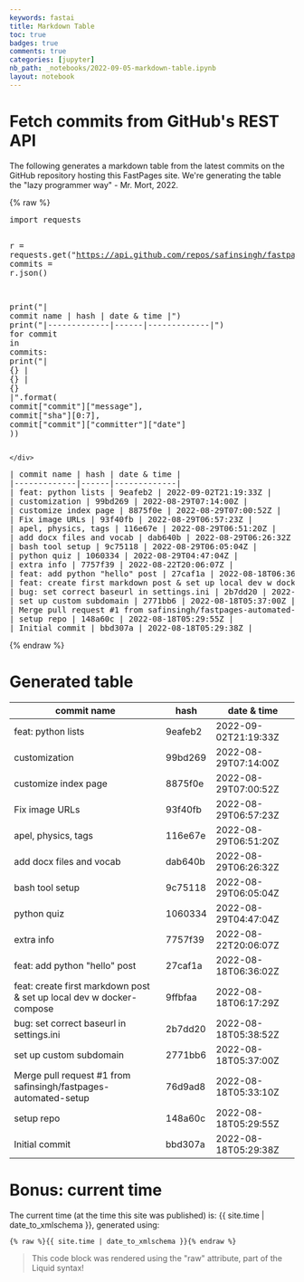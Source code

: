 ```yaml
---
keywords: fastai
title: Markdown Table
toc: true
badges: true
comments: true
categories: [jupyter]
nb_path: _notebooks/2022-09-05-markdown-table.ipynb
layout: notebook
---
```


<!--
#################################################
### THIS FILE WAS AUTOGENERATED! DO NOT EDIT! ###
#################################################
# file to edit: _notebooks/2022-09-05-markdown-table.ipynb
-->

<div class="container" id="notebook-container">
        
<div class="cell border-box-sizing text_cell rendered"><div class="inner_cell">
<div class="text_cell_render border-box-sizing rendered_html">
<h1 id="Fetch-commits-from-GitHub's-REST-API">Fetch commits from GitHub's REST API<a class="anchor-link" href="#Fetch-commits-from-GitHub's-REST-API"> </a></h1><p>The following generates a markdown table from the latest commits on the GitHub repository hosting this FastPages site. We're generating the table the "lazy programmer way" - Mr. Mort, 2022.</p>

</div>
</div>
</div>
    {% raw %}
    
<div class="cell border-box-sizing code_cell rendered">
<div class="input">

<div class="inner_cell">
    <div class="input_area">
<div class=" highlight hl-ipython3"><pre><span></span><span class="kn">import</span> <span class="nn">requests</span>

<span class="n">r</span> <span class="o">=</span> <span class="n">requests</span><span class="o">.</span><span class="n">get</span><span class="p">(</span><span class="s2">&quot;https://api.github.com/repos/safinsingh/fastpages-apcsp/commits&quot;</span><span class="p">)</span>
<span class="n">commits</span> <span class="o">=</span> <span class="n">r</span><span class="o">.</span><span class="n">json</span><span class="p">()</span>

<span class="nb">print</span><span class="p">(</span><span class="s2">&quot;| commit name | hash | date &amp; time |&quot;</span><span class="p">)</span>
<span class="nb">print</span><span class="p">(</span><span class="s2">&quot;|-------------|------|-------------|&quot;</span><span class="p">)</span>
<span class="k">for</span> <span class="n">commit</span> <span class="ow">in</span> <span class="n">commits</span><span class="p">:</span>
    <span class="nb">print</span><span class="p">(</span><span class="s2">&quot;| </span><span class="si">{}</span><span class="s2"> | </span><span class="si">{}</span><span class="s2"> | </span><span class="si">{}</span><span class="s2"> |&quot;</span><span class="o">.</span><span class="n">format</span><span class="p">(</span>
        <span class="n">commit</span><span class="p">[</span><span class="s2">&quot;commit&quot;</span><span class="p">][</span><span class="s2">&quot;message&quot;</span><span class="p">],</span>
        <span class="n">commit</span><span class="p">[</span><span class="s2">&quot;sha&quot;</span><span class="p">][</span><span class="mi">0</span><span class="p">:</span><span class="mi">7</span><span class="p">],</span>
        <span class="n">commit</span><span class="p">[</span><span class="s2">&quot;commit&quot;</span><span class="p">][</span><span class="s2">&quot;committer&quot;</span><span class="p">][</span><span class="s2">&quot;date&quot;</span><span class="p">]</span>
    <span class="p">))</span>
</pre></div>

    </div>
</div>
</div>

<div class="output_wrapper">
<div class="output">

<div class="output_area">

<div class="output_subarea output_stream output_stdout output_text">
<pre>| commit name | hash | date &amp; time |
|-------------|------|-------------|
| feat: python lists | 9eafeb2 | 2022-09-02T21:19:33Z |
| customization | 99bd269 | 2022-08-29T07:14:00Z |
| customize index page | 8875f0e | 2022-08-29T07:00:52Z |
| Fix image URLs | 93f40fb | 2022-08-29T06:57:23Z |
| apel, physics, tags | 116e67e | 2022-08-29T06:51:20Z |
| add docx files and vocab | dab640b | 2022-08-29T06:26:32Z |
| bash tool setup | 9c75118 | 2022-08-29T06:05:04Z |
| python quiz | 1060334 | 2022-08-29T04:47:04Z |
| extra info | 7757f39 | 2022-08-22T20:06:07Z |
| feat: add python &#34;hello&#34; post | 27caf1a | 2022-08-18T06:36:02Z |
| feat: create first markdown post &amp; set up local dev w docker-compose | 9ffbfaa | 2022-08-18T06:17:29Z |
| bug: set correct baseurl in settings.ini | 2b7dd20 | 2022-08-18T05:38:52Z |
| set up custom subdomain | 2771bb6 | 2022-08-18T05:37:00Z |
| Merge pull request #1 from safinsingh/fastpages-automated-setup | 76d9ad8 | 2022-08-18T05:33:10Z |
| setup repo | 148a60c | 2022-08-18T05:29:55Z |
| Initial commit | bbd307a | 2022-08-18T05:29:38Z |
</pre>
</div>
</div>

</div>
</div>

</div>
    {% endraw %}

<div class="cell border-box-sizing text_cell rendered"><div class="inner_cell">
<div class="text_cell_render border-box-sizing rendered_html">
<h1 id="Generated-table">Generated table<a class="anchor-link" href="#Generated-table"> </a></h1><table>
<thead><tr>
<th>commit name</th>
<th>hash</th>
<th>date &amp; time</th>
</tr>
</thead>
<tbody>
<tr>
<td>feat: python lists</td>
<td>9eafeb2</td>
<td>2022-09-02T21:19:33Z</td>
</tr>
<tr>
<td>customization</td>
<td>99bd269</td>
<td>2022-08-29T07:14:00Z</td>
</tr>
<tr>
<td>customize index page</td>
<td>8875f0e</td>
<td>2022-08-29T07:00:52Z</td>
</tr>
<tr>
<td>Fix image URLs</td>
<td>93f40fb</td>
<td>2022-08-29T06:57:23Z</td>
</tr>
<tr>
<td>apel, physics, tags</td>
<td>116e67e</td>
<td>2022-08-29T06:51:20Z</td>
</tr>
<tr>
<td>add docx files and vocab</td>
<td>dab640b</td>
<td>2022-08-29T06:26:32Z</td>
</tr>
<tr>
<td>bash tool setup</td>
<td>9c75118</td>
<td>2022-08-29T06:05:04Z</td>
</tr>
<tr>
<td>python quiz</td>
<td>1060334</td>
<td>2022-08-29T04:47:04Z</td>
</tr>
<tr>
<td>extra info</td>
<td>7757f39</td>
<td>2022-08-22T20:06:07Z</td>
</tr>
<tr>
<td>feat: add python "hello" post</td>
<td>27caf1a</td>
<td>2022-08-18T06:36:02Z</td>
</tr>
<tr>
<td>feat: create first markdown post &amp; set up local dev w docker-compose</td>
<td>9ffbfaa</td>
<td>2022-08-18T06:17:29Z</td>
</tr>
<tr>
<td>bug: set correct baseurl in settings.ini</td>
<td>2b7dd20</td>
<td>2022-08-18T05:38:52Z</td>
</tr>
<tr>
<td>set up custom subdomain</td>
<td>2771bb6</td>
<td>2022-08-18T05:37:00Z</td>
</tr>
<tr>
<td>Merge pull request #1 from safinsingh/fastpages-automated-setup</td>
<td>76d9ad8</td>
<td>2022-08-18T05:33:10Z</td>
</tr>
<tr>
<td>setup repo</td>
<td>148a60c</td>
<td>2022-08-18T05:29:55Z</td>
</tr>
<tr>
<td>Initial commit</td>
<td>bbd307a</td>
<td>2022-08-18T05:29:38Z</td>
</tr>
</tbody>
</table>

</div>
</div>
</div>
<div class="cell border-box-sizing text_cell rendered"><div class="inner_cell">
<div class="text_cell_render border-box-sizing rendered_html">
<h1 id="Bonus:-current-time">Bonus: current time<a class="anchor-link" href="#Bonus:-current-time"> </a></h1><p>The current time (at the time this site was published) is: {{ site.time | date_to_xmlschema }}, generated using:</p>

<pre><code>{% raw %}{{ site.time | date_to_xmlschema }}{% endraw %}</code></pre>
<blockquote><p>This code block was rendered using the "raw" attribute, part of the Liquid syntax!</p>
</blockquote>

</div>
</div>
</div>
</div>
 

